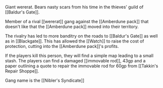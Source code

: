 Giant wererat. Bears nasty scars from his time in the thieves' guild of [[Baldur's Gate]].

Member of a rival [[wererat]]  gang against the [[Amberdune pack]] that doesn't like that the [[Amberdune pack]] moved into their territory.

The rivalry has led to more banditry on the roads to [[Baldur's Gate]] as well as in [[Blackgate]]. This has allowed the [[Watch]] to raise the cost of protection, cutting into the [[Amberdune pack]]'s profits. 

If the players kill this person, they will find a simple map leading to a small stash. The players can find a damaged [[immovable rod]], 43gp and a paper outlining a quote to repair the immovable rod for 60gp from [[Takkin's Repair Shoppe]].


Gang name is the [[Nibler's Syndicate]]